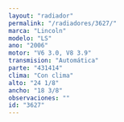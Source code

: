```yaml
---
layout: "radiador"
permalink: "/radiadores/3627/"
marca: "Lincoln"
modelo: "LS"
ano: "2006"
motor: "V6 3.0, V8 3.9"
transmision: "Automática"
parte: "431414"
clima: "Con clima"
alto: "24 1/8"
ancho: "18 3/8"
observaciones: ""
id: "3627"
---
```



